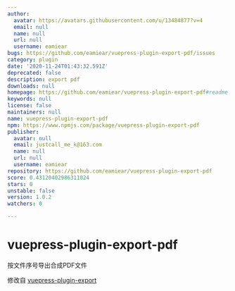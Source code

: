 ```yaml
---
author:
  avatar: https://avatars.githubusercontent.com/u/13484877?v=4
  email: null
  name: null
  url: null
  username: eamiear
bugs: https://github.com/eamiear/vuepress-plugin-export-pdf/issues
category: plugin
date: '2020-11-24T01:43:32.591Z'
deprecated: false
description: export pdf
downloads: null
homepage: https://github.com/eamiear/vuepress-plugin-export-pdf#readme
keywords: null
license: false
maintainers: null
name: vuepress-plugin-export-pdf
npm: https://www.npmjs.com/package/vuepress-plugin-export-pdf
publisher:
  avatar: null
  email: justcall_me_k@163.com
  name: null
  url: null
  username: eamiear
repository: https://github.com/eamiear/vuepress-plugin-export-pdf
score: 0.43120402986311024
stars: 0
unstable: false
version: 1.0.2
watchers: 0

---
```



# vuepress-plugin-export-pdf

按文件序号导出合成PDF文件

修改自 [vuepress-plugin-export](https://github.com/ulivz/vuepress-plugin-export)